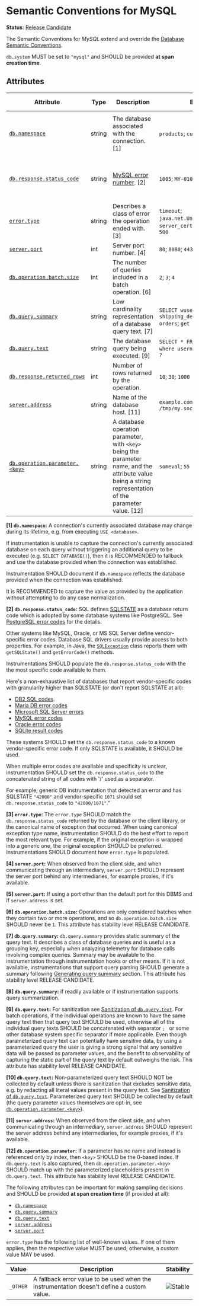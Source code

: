<!--- Hugo front matter used to generate the website version of this page:
linkTitle: MySQL
--->

# Semantic Conventions for MySQL

**Status**: [Release Candidate][DocumentStatus]

The Semantic Conventions for *MySQL* extend and override the [Database Semantic Conventions](database-spans.md).

`db.system` MUST be set to `"mysql"` and SHOULD be provided **at span creation time**.

## Attributes

<!-- semconv span.db.mysql.client -->
<!-- NOTE: THIS TEXT IS AUTOGENERATED. DO NOT EDIT BY HAND. -->
<!-- see templates/registry/markdown/snippet.md.j2 -->
<!-- prettier-ignore-start -->
<!-- markdownlint-capture -->
<!-- markdownlint-disable -->

| Attribute  | Type | Description  | Examples  | [Requirement Level](https://opentelemetry.io/docs/specs/semconv/general/attribute-requirement-level/) | Stability |
|---|---|---|---|---|---|
| [`db.namespace`](/docs/attributes-registry/db.md) | string | The database associated with the connection. [1] | `products`; `customers` | `Conditionally Required` If available without an additional network call. | ![Experimental](https://img.shields.io/badge/-experimental-blue) |
| [`db.response.status_code`](/docs/attributes-registry/db.md) | string | [MySQL error number](https://dev.mysql.com/doc/mysql-errors/9.0/en/error-reference-introduction.html). [2] | `1005`; `MY-010016` | `Conditionally Required` If response has ended with warning or an error. | ![Experimental](https://img.shields.io/badge/-experimental-blue) |
| [`error.type`](/docs/attributes-registry/error.md) | string | Describes a class of error the operation ended with. [3] | `timeout`; `java.net.UnknownHostException`; `server_certificate_invalid`; `500` | `Conditionally Required` If and only if the operation failed. | ![Stable](https://img.shields.io/badge/-stable-lightgreen) |
| [`server.port`](/docs/attributes-registry/server.md) | int | Server port number. [4] | `80`; `8080`; `443` | `Conditionally Required` [5] | ![Stable](https://img.shields.io/badge/-stable-lightgreen) |
| [`db.operation.batch.size`](/docs/attributes-registry/db.md) | int | The number of queries included in a batch operation. [6] | `2`; `3`; `4` | `Recommended` | ![Experimental](https://img.shields.io/badge/-experimental-blue) |
| [`db.query.summary`](/docs/attributes-registry/db.md) | string | Low cardinality representation of a database query text. [7] | `SELECT wuser_table`; `INSERT shipping_details SELECT orders`; `get user by id` | `Recommended` [8] | ![Experimental](https://img.shields.io/badge/-experimental-blue) |
| [`db.query.text`](/docs/attributes-registry/db.md) | string | The database query being executed. [9] | `SELECT * FROM wuser_table where username = ?`; `SET mykey ?` | `Recommended` [10] | ![Experimental](https://img.shields.io/badge/-experimental-blue) |
| [`db.response.returned_rows`](/docs/attributes-registry/db.md) | int | Number of rows returned by the operation. | `10`; `30`; `1000` | `Recommended` | ![Experimental](https://img.shields.io/badge/-experimental-blue) |
| [`server.address`](/docs/attributes-registry/server.md) | string | Name of the database host. [11] | `example.com`; `10.1.2.80`; `/tmp/my.sock` | `Recommended` | ![Stable](https://img.shields.io/badge/-stable-lightgreen) |
| [`db.operation.parameter.<key>`](/docs/attributes-registry/db.md) | string | A database operation parameter, with `<key>` being the parameter name, and the attribute value being a string representation of the parameter value. [12] | `someval`; `55` | `Opt-In` | ![Experimental](https://img.shields.io/badge/-experimental-blue) |

**[1] `db.namespace`:** A connection's currently associated database may change during its lifetime, e.g. from executing `USE <database>`.

If instrumentation is unable to capture the connection's currently associated database on each query
without triggering an additional query to be executed (e.g. `SELECT DATABASE()`),
then it is RECOMMENDED to fallback and use the database provided when the connection was established.

Instrumentation SHOULD document if `db.namespace` reflects the database provided when the connection was established.

It is RECOMMENDED to capture the value as provided by the application without attempting to do any case normalization.

**[2] `db.response.status_code`:** SQL defines [SQLSTATE](https://wikipedia.org/wiki/SQLSTATE) as a database
return code which is adopted by some database systems like PostgreSQL.
See [PostgreSQL error codes](https://www.postgresql.org/docs/current/errcodes-appendix.html)
for the details.

Other systems like MySQL, Oracle, or MS SQL Server define vendor-specific
error codes. Database SQL drivers usually provide access to both properties.
For example, in Java, the [`SQLException`](https://docs.oracle.com/javase/8/docs/api/java/sql/SQLException.html)
class reports them with `getSQLState()` and `getErrorCode()` methods.

Instrumentations SHOULD populate the `db.response.status_code` with the
the most specific code available to them.

Here's a non-exhaustive list of databases that report vendor-specific
codes with granularity higher than SQLSTATE (or don't report SQLSTATE
at all):

- [DB2 SQL codes](https://www.ibm.com/docs/db2-for-zos/12?topic=codes-sql).
- [Maria DB error codes](https://mariadb.com/kb/en/mariadb-error-code-reference/)
- [Microsoft SQL Server errors](https://docs.microsoft.com/sql/relational-databases/errors-events/database-engine-events-and-errors)
- [MySQL error codes](https://dev.mysql.com/doc/mysql-errors/9.0/en/error-reference-introduction.html)
- [Oracle error codes](https://docs.oracle.com/cd/B28359_01/server.111/b28278/toc.htm)
- [SQLite result codes](https://www.sqlite.org/rescode.html)

These systems SHOULD set the `db.response.status_code` to a
known vendor-specific error code. If only SQLSTATE is available,
it SHOULD be used.

When multiple error codes are available and specificity is unclear,
instrumentation SHOULD set the `db.response.status_code` to the
concatenated string of all codes with '/' used as a separator.

For example, generic DB instrumentation that detected an error and has
SQLSTATE `"42000"` and vendor-specific `1071` should set
`db.response.status_code` to `"42000/1071"`."

**[3] `error.type`:** The `error.type` SHOULD match the `db.response.status_code` returned by the database or the client library, or the canonical name of exception that occurred.
When using canonical exception type name, instrumentation SHOULD do the best effort to report the most relevant type. For example, if the original exception is wrapped into a generic one, the original exception SHOULD be preferred.
Instrumentations SHOULD document how `error.type` is populated.

**[4] `server.port`:** When observed from the client side, and when communicating through an intermediary, `server.port` SHOULD represent the server port behind any intermediaries, for example proxies, if it's available.

**[5] `server.port`:** If using a port other than the default port for this DBMS and if `server.address` is set.

**[6] `db.operation.batch.size`:** Operations are only considered batches when they contain two or more operations, and so `db.operation.batch.size` SHOULD never be `1`.
This attribute has stability level RELEASE CANDIDATE.

**[7] `db.query.summary`:** `db.query.summary` provides static summary of the query text. It describes a class of database queries and is useful as a grouping key, especially when analyzing telemetry for database calls involving complex queries.
Summary may be available to the instrumentation through instrumentation hooks or other means. If it is not available, instrumentations that support query parsing SHOULD generate a summary following [Generating query summary](../../docs/database/database-spans.md#generating-a-summary-of-the-quey-text) section.
This attribute has stability level RELEASE CANDIDATE.

**[8] `db.query.summary`:** if readily available or if instrumentation supports query summarization.

**[9] `db.query.text`:** For sanitization see [Sanitization of `db.query.text`](../../docs/database/database-spans.md#sanitization-of-dbquerytext).
For batch operations, if the individual operations are known to have the same query text then that query text SHOULD be used, otherwise all of the individual query texts SHOULD be concatenated with separator `; ` or some other database system specific separator if more applicable.
Even though parameterized query text can potentially have sensitive data, by using a parameterized query the user is giving a strong signal that any sensitive data will be passed as parameter values, and the benefit to observability of capturing the static part of the query text by default outweighs the risk.
This attribute has stability level RELEASE CANDIDATE.

**[10] `db.query.text`:** Non-parameterized query text SHOULD NOT be collected by default unless there is sanitization that excludes sensitive data, e.g. by redacting all literal values present in the query text. See [Sanitization of `db.query.text`](../../docs/database/database-spans.md#sanitization-of-dbquerytext).
Parameterized query text SHOULD be collected by default (the query parameter values themselves are opt-in, see [`db.operation.parameter.<key>`](../../docs/attributes-registry/db.md)).

**[11] `server.address`:** When observed from the client side, and when communicating through an intermediary, `server.address` SHOULD represent the server address behind any intermediaries, for example proxies, if it's available.

**[12] `db.operation.parameter`:** If a parameter has no name and instead is referenced only by index, then `<key>` SHOULD be the 0-based index.
If `db.query.text` is also captured, then `db.operation.parameter.<key>` SHOULD match up with the parameterized placeholders present in `db.query.text`.
This attribute has stability level RELEASE CANDIDATE.

The following attributes can be important for making sampling decisions
and SHOULD be provided **at span creation time** (if provided at all):

* [`db.namespace`](/docs/attributes-registry/db.md)
* [`db.query.summary`](/docs/attributes-registry/db.md)
* [`db.query.text`](/docs/attributes-registry/db.md)
* [`server.address`](/docs/attributes-registry/server.md)
* [`server.port`](/docs/attributes-registry/server.md)

`error.type` has the following list of well-known values. If one of them applies, then the respective value MUST be used; otherwise, a custom value MAY be used.

| Value  | Description | Stability |
|---|---|---|
| `_OTHER` | A fallback error value to be used when the instrumentation doesn't define a custom value. | ![Stable](https://img.shields.io/badge/-stable-lightgreen) |

<!-- markdownlint-restore -->
<!-- prettier-ignore-end -->
<!-- END AUTOGENERATED TEXT -->
<!-- endsemconv -->

[DocumentStatus]: https://opentelemetry.io/docs/specs/otel/document-status
